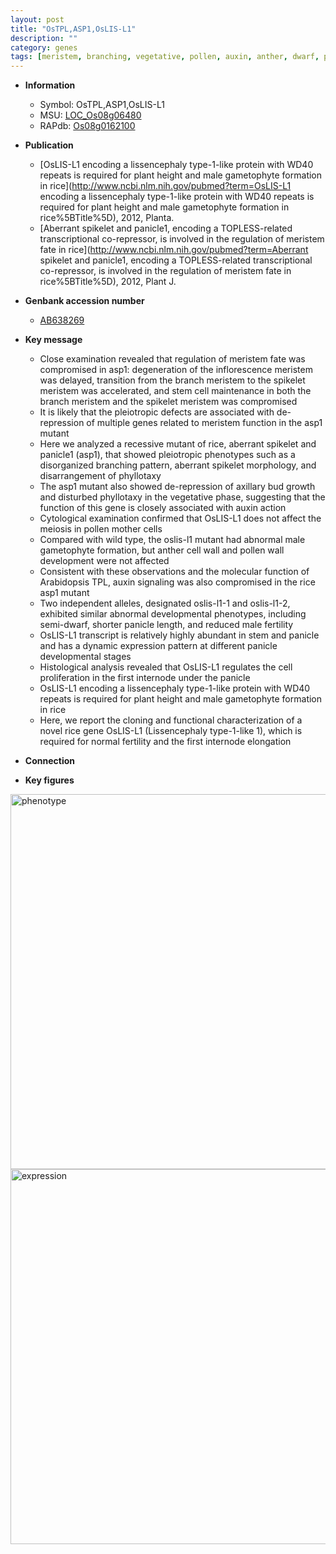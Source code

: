 ```yaml
---
layout: post
title: "OsTPL,ASP1,OsLIS-L1"
description: ""
category: genes
tags: [meristem, branching, vegetative, pollen, auxin, anther, dwarf, panicle, height, spikelet meristem, stem, meiosis, cell wall, growth, fertility, inflorescence, spikelet]
---
```


* **Information**  
    + Symbol: OsTPL,ASP1,OsLIS-L1  
    + MSU: [LOC_Os08g06480](http://rice.plantbiology.msu.edu/cgi-bin/ORF_infopage.cgi?orf=LOC_Os08g06480)  
    + RAPdb: [Os08g0162100](http://rapdb.dna.affrc.go.jp/viewer/gbrowse_details/irgsp1?name=Os08g0162100)  

* **Publication**  
    + [OsLIS-L1 encoding a lissencephaly type-1-like protein with WD40 repeats is required for plant height and male gametophyte formation in rice](http://www.ncbi.nlm.nih.gov/pubmed?term=OsLIS-L1 encoding a lissencephaly type-1-like protein with WD40 repeats is required for plant height and male gametophyte formation in rice%5BTitle%5D), 2012, Planta.
    + [Aberrant spikelet and panicle1, encoding a TOPLESS-related transcriptional co-repressor, is involved in the regulation of meristem fate in rice](http://www.ncbi.nlm.nih.gov/pubmed?term=Aberrant spikelet and panicle1, encoding a TOPLESS-related transcriptional co-repressor, is involved in the regulation of meristem fate in rice%5BTitle%5D), 2012, Plant J.

* **Genbank accession number**  
    + [AB638269](http://www.ncbi.nlm.nih.gov/nuccore/AB638269)

* **Key message**  
    + Close examination revealed that regulation of meristem fate was compromised in asp1: degeneration of the inflorescence meristem was delayed, transition from the branch meristem to the spikelet meristem was accelerated, and stem cell maintenance in both the branch meristem and the spikelet meristem was compromised
    + It is likely that the pleiotropic defects are associated with de-repression of multiple genes related to meristem function in the asp1 mutant
    + Here we analyzed a recessive mutant of rice, aberrant spikelet and panicle1 (asp1), that showed pleiotropic phenotypes such as a disorganized branching pattern, aberrant spikelet morphology, and disarrangement of phyllotaxy
    + The asp1 mutant also showed de-repression of axillary bud growth and disturbed phyllotaxy in the vegetative phase, suggesting that the function of this gene is closely associated with auxin action
    + Cytological examination confirmed that OsLIS-L1 does not affect the meiosis in pollen mother cells
    + Compared with wild type, the oslis-l1 mutant had abnormal male gametophyte formation, but anther cell wall and pollen wall development were not affected
    + Consistent with these observations and the molecular function of Arabidopsis TPL, auxin signaling was also compromised in the rice asp1 mutant
    + Two independent alleles, designated oslis-l1-1 and oslis-l1-2, exhibited similar abnormal developmental phenotypes, including semi-dwarf, shorter panicle length, and reduced male fertility
    + OsLIS-L1 transcript is relatively highly abundant in stem and panicle and has a dynamic expression pattern at different panicle developmental stages
    + Histological analysis revealed that OsLIS-L1 regulates the cell proliferation in the first internode under the panicle
    + OsLIS-L1 encoding a lissencephaly type-1-like protein with WD40 repeats is required for plant height and male gametophyte formation in rice
    + Here, we report the cloning and functional characterization of a novel rice gene OsLIS-L1 (Lissencephaly type-1-like 1), which is required for normal fertility and the first internode elongation

* **Connection**  

* **Key figures**  
<img src="http://funRiceGenes.github.io/images/OsLIS-L1.pheno.png" alt="phenotype"  style="width: 600px;"/>

<img src="http://funRiceGenes.github.io/images/OsLIS-L1.exp.png" alt="expression"  style="width: 600px;"/>


